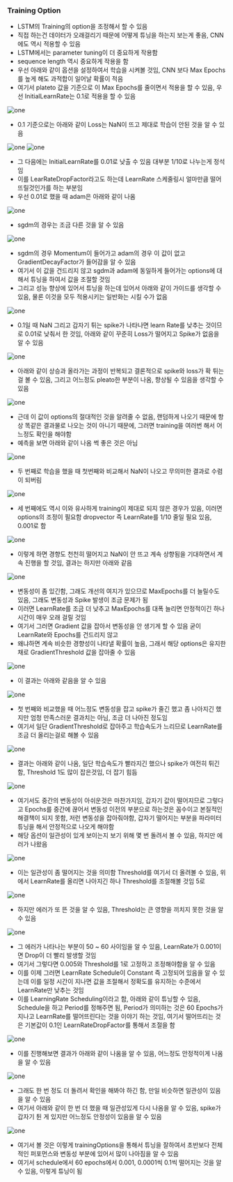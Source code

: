 ### Training Option
- LSTM의 Training의 option을 조정해서 할 수 있음
- 직접 하는건 데이터가 오래걸리기 때문에 어떻게 튜닝을 하는지 보는게 좋음, CNN에도 역시 적용할 수 있음
- LSTM에서는 parameter tuning이 더 중요하게 작용함
- sequence length 역시 중요하게 작용을 함
- 우선 아래와 같이 옵션을 설정하여서 학습을 시켜볼 것임, CNN 보다 Max Epochs를 높게 해도 과적합이 일어날 확률이 적음
- 여기서 plateto 값을 기준으로 이 Max Epochs를 줄이면서 적용을 할 수 있음, 우선 InitialLearnRate는 0.1로 적용을 할 수 있음

![one](/img/DeepLearning/SeqOptions/one.png)

- 0.1 기준으로는 아래와 같이 Loss는 NaN이 뜨고 제대로 학습이 안된 것을 알 수 있음

![one](/img/DeepLearning/SeqOptions/two.png)
![one](/img/DeepLearning/SeqOptions/three.png)

- 그 다음에는 InitialLearnRate를 0.01로 낮출 수 있음 대부분 1/10로 나누는게 정석임
- 이를 LearRateDropFactor라고도 하는데 LearnRate 스케줄링시 얼마만큼 떨어뜨릴것인가를 하는 부분임
- 우선 0.01로 했을 때 adam은 아래와 같이 나옴

![one](/img/DeepLearning/SeqOptions/four.png)

- sgdm의 경우는 조금 다른 것을 알 수 있음

![one](/img/DeepLearning/SeqOptions/five.png)

- sgdm의 경우 Momentum이 들어가고 adam의 경우 이 값이 없고 GradientDecayFactor가 들어감을 알 수 있음
- 여기서 이 값을 건드리지 않고 sgdm과 adam에 동일하게 들어가는 options에 대해서 튜닝을 하여서 값을 조절할 것임
- 그리고 성능 향상에 있어서 튜닝을 하는데 있어서 아래와 같이 가이드를 생각할 수 있음, 물론 이것을 모두 적용시키는 일반화는 시킬 수가 없음

![one](/img/DeepLearning/SeqOptions/six.png)

- 0.1일 때 NaN 그리고 갑자기 튀는 spike가 나타나면 learn Rate를 낮추는 것이므로 0.01로 낮춰서 한 것임, 아래와 같이 꾸준히 Loss가 떨어지고 Spike가 없음을 알 수 있음

![one](/img/DeepLearning/SeqOptions/seven.png)

- 아래와 같이 상승과 올라가는 과정이 반복되고 결론적으로 spike와 loss가 확 튀는걸 볼 수 있음, 그리고 어느정도 pleato한 부분이 나옴, 향상될 수 있음을 생각할 수 있음

![one](/img/DeepLearning/SeqOptions/eight.png)

- 근데 이 값이 options의 절대적인 것을 알려줄 수 없음, 랜덤하게 나오기 때문에 항상 똑같은 결과물로 나오는 것이 아니기 때문에, 그러면 training을 여러번 해서 어느정도 확인을 해야함
- 예측을 보면 아래와 같이 나옴 썩 좋은 것은 아님

![one](/img/DeepLearning/SeqOptions/nine.png)

- 두 번째로 학습을 했을 때 첫번째와 비교해서 NaN이 나오고 무의미한 결과로 수렴이 되버림

![one](/img/DeepLearning/SeqOptions/ten.png)

- 세 번째에도 역시 이와 유사하게 training이 제대로 되지 않은 경우가 있음, 이러면 options의 조정이 필요함 dropvector 즉 LearnRate를 1/10 줄일 필요 있음, 0.001로 함

![one](/img/DeepLearning/SeqOptions/eleven.png)

- 이렇게 하면 경향도 천천히 떨어지고 NaN이 안 뜨고 계속 상향됨을 기대하면서 계속 진행을 할 것임, 결과는 하지만 아래와 같음

![one](/img/DeepLearning/SeqOptions/twelve.png)

- 변동성이 좀 있긴함, 그래도 개선의 여지가 있으므로 MaxEpochs를 더 늘릴수도 있음, 그래도 변동성과 Spike 발생이 조금 문제가 됨
- 이러면 LearnRate를 조금 더 낮추고 MaxEpochs를 대폭 늘리면 안정적이긴 하나 시간이 매우 오래 걸릴 것임
- 여기서 그러면 Gradient 값을 잡아서 변동성을 안 생기게 할 수 있음 굳이 LearnRate와 Epochs를 건드리지 않고
- 왜냐하면 계속 비슷한 경향성이 나타낼 확률이 높음, 그래서 해당 options은 유지한채로 GradientThreshold 값을 잡아줄 수 있음

![one](/img/DeepLearning/SeqOptions/thirteen.png)

- 이 결과는 아래와 같음을 알 수 있음

![one](/img/DeepLearning/SeqOptions/fourteen.png)

- 첫 번째와 비교했을 때 어느정도 변동성을 잡고 spike가 줄긴 했고 좀 나아지긴 했지만 엄청 만족스러운 결과치는 아님, 조금 더 나아진 정도임
- 여기서 일단 GradientThreshold로 잡아주고 학습속도가 느리므로 LearnRate를 조금 더 올리는걸로 해볼 수 있음

![one](/img/DeepLearning/SeqOptions/fifteen.png)

- 결과는 아래와 같이 나옴, 일단 학습속도가 빨라지긴 했으나 spike가 여전히 튀긴함, Threshold 1도 많이 잡은것임, 더 잡기 힘듬

![one](/img/DeepLearning/SeqOptions/sixteen.png)

- 여기서도 중간의 변동성이 아쉬운것은 마찬가지임, 갑자기 값이 떨어지므로 그렇다고 Epochs를 중간에 끊어서 변동성 이전의 부분으로 하는것은 꼼수이고 본질적인 해결책이 되지 못함, 저런 변동성을 잡아줘야함, 갑자기 떨어지는 부분을 파라미터 튜닝을 해서 안정적으로 나오게 해야함
- 해당 옵션이 일관성이 있게 보이는지 보기 위해 몇 번 돌려서 볼 수 있음, 하지만 에러가 나왔음

![one](/img/DeepLearning/SeqOptions/seventeen.png)

- 이는 일관성이 좀 떨어지는 것을 의미함 Threshold를 여기서 더 올려볼 수 있음, 위에서 LearnRate를 올리면 나아지긴 하나 Threshold를 조절해볼 것임 5로

![one](/img/DeepLearning/SeqOptions/eighteen.png)

- 하지만 에러가 또 뜬 것을 알 수 있음, Threshold는 큰 영향을 끼치지 못한 것을 알 수 있음

![one](/img/DeepLearning/SeqOptions/nineteen.png)

- 그 에러가 나타나는 부분이 50 ~ 60 사이임을 알 수 있음, LearnRate가 0.001이면 Drop이 더 빨리 발생할 것임
- 여기서 그렇다면 0.005와 Threshold를 1로 고정하고 조정해야함을 알 수 있음
- 이를 이제 그러면 LearnRate Schedule이 Constant 즉 고정되어 있음을 알 수 있는데 이를 일정 시간이 지나면 값을 조절해서 정확도를 유지하는 수준에서 LearnRate만 낮추는 것임
- 이를 LearningRate Scheduling이라고 함, 아래와 같이 튜닝할  수 있음, Schedule을 하고 Period를 정해주면 됨, Period가 의미하는 것은 60 Epochs가 지나고 LearnRate를 떨어뜨린다는 것을 이야기 하는 것임, 여기서 떨어뜨리는 것은 기본값이 0.1인 LearnRateDropFactor를 통해서 조절을 함

![one](/img/DeepLearning/SeqOptions/twenty.png)

- 이를 진행해보면 결과가 아래와 같이 나옴을 알 수 있음, 어느정도 안정적이게 나옴을 알 수 있음

![one](/img/DeepLearning/SeqOptions/twentyone.png)

- 그래도 한 번 정도 더 돌려서 확인을 해봐야 하긴 함, 만일 비슷하면 일관성이 있음을 알 수 있음
- 여기서 아래와 같이 한 번 더 했을 때 일관성있게 다시 나옴을 알 수 있음, spike가 갑자기 튄 게 있지만 어느정도 안정성이 있음을 알 수 있음

![one](/img/DeepLearning/SeqOptions/twentytwo.png)

- 여기서 볼 것은 이렇게 trainingOptions을 통해서 튜닝을 잘하여서 초반보다 전체적인 퍼포먼스와 변동성 부분에 있어서 많이 나아짐을 알 수 있음
- 여기서 schedule에서 60 epochs에서 0.001, 0.0001씩 0.1씩 떨어지는 것을 알 수 있음, 이렇게 튜닝이 됨
